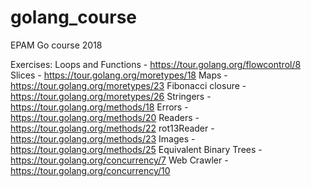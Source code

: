 # golang_course
EPAM Go course 2018

Exercises:
Loops and Functions - https://tour.golang.org/flowcontrol/8
Slices - https://tour.golang.org/moretypes/18
Maps - https://tour.golang.org/moretypes/23
Fibonacci closure - https://tour.golang.org/moretypes/26
Stringers - https://tour.golang.org/methods/18
Errors - https://tour.golang.org/methods/20
Readers - https://tour.golang.org/methods/22
rot13Reader - https://tour.golang.org/methods/23
Images - https://tour.golang.org/methods/25
Equivalent Binary Trees - https://tour.golang.org/concurrency/7
Web Crawler - https://tour.golang.org/concurrency/10
